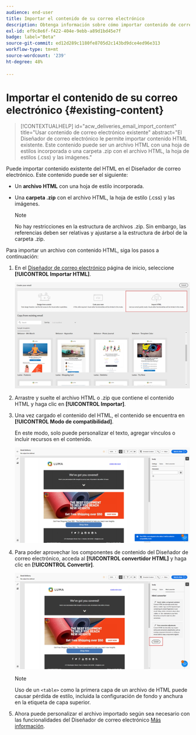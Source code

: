 ```yaml
---
audience: end-user
title: Importar el contenido de su correo electrónico
description: Obtenga información sobre cómo importar contenido de correo electrónico
exl-id: ef9c8e6f-f422-404e-9ebb-a89d1bd45e7f
badge: label="Beta"
source-git-commit: ed12d289c1180fe8705d2c143bd9dce4ed96e313
workflow-type: tm+mt
source-wordcount: '239'
ht-degree: 48%

---
```


# Importar el contenido de su correo electrónico {#existing-content}

>[!CONTEXTUALHELP]
>id="acw_deliveries_email_import_content"
>title="Usar contenido de correo electrónico existente"
>abstract="El Diseñador de correo electrónico le permite importar contenido HTML existente. Este contenido puede ser un archivo HTML con una hoja de estilos incorporada o una carpeta .zip con el archivo HTML, la hoja de estilos (.css) y las imágenes."

Puede importar contenido existente del HTML en el Diseñador de correo electrónico. Este contenido puede ser el siguiente:

* Un **archivo HTML** con una hoja de estilo incorporada.
* Una **carpeta .zip** con el archivo HTML, la hoja de estilo (.css) y las imágenes.

  >[!NOTE]
  >
  >No hay restricciones en la estructura de archivos .zip. Sin embargo, las referencias deben ser relativas y ajustarse a la estructura de árbol de la carpeta .zip.

Para importar un archivo con contenido HTML, siga los pasos a continuación:

1. En el [Diseñador de correo electrónico](get-started-email-designer.md) página de inicio, seleccione **[!UICONTROL Importar HTML]**.

   ![](assets/html-import.png)

1. Arrastre y suelte el archivo HTML o .zip que contiene el contenido HTML y haga clic en **[!UICONTROL Importar]**.

1. Una vez cargado el contenido del HTML, el contenido se encuentra en **[!UICONTROL Modo de compatibilidad]**.

   En este modo, solo puede personalizar el texto, agregar vínculos o incluir recursos en el contenido.

   ![](assets/html-imported.png)

1. Para poder aprovechar los componentes de contenido del Diseñador de correo electrónico, acceda al **[!UICONTROL convertidor HTML]** y haga clic en **[!UICONTROL Convertir]**.

   ![](assets/html-imported-2.png)

   >[!NOTE]
   >
   > Uso de un `<table>` como la primera capa de un archivo de HTML puede causar pérdida de estilo, incluida la configuración de fondo y anchura en la etiqueta de capa superior.

1. Ahora puede personalizar el archivo importado según sea necesario con las funcionalidades del Diseñador de correo electrónico [Más información](content-components.md).

